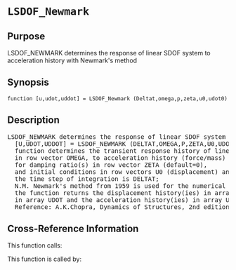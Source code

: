 
<!-- <a name="_top"></a>
<div><a href="../../../_index.md">Home</a> &gt;  <a href="#">latest</a> &gt; <a href="#">Analysis_Functions</a> &gt; <a href="_index.md">Dynamic</a> &gt; LSDOF_Newmark.m</div> -->

<!--<table width="100%"><tr><td align="left"><a href="../../../_index.md"><img alt="<" border="0" src="../../../left.png">&nbsp;Master index</a></td>
<td align="right"><a href="_index.md">Index for latest\Analysis_Functions\Dynamic&nbsp;<img alt=">" border="0" src="../../../right.png"></a></td></tr></table>-->
# `LSDOF_Newmark`
<!-- <h1>LSDOF_Newmark
</h1> -->

## <a name="_name"></a>Purpose

<!-- <h2 id="purpose"><a name="_name"></a>Purpose</h2> -->

LSDOF_NEWMARK determines the response of linear SDOF system to acceleration history with Newmark's method

<!-- <div class="box"><strong>LSDOF_NEWMARK determines the response of linear SDOF system to acceleration history with Newmark's method</strong></div> -->

## <a name="_synopsis"></a>Synopsis

`function [u,udot,uddot] = LSDOF_Newmark (Deltat,omega,p,zeta,u0,udot0)` 
## <a name="_description"></a>Description

<pre class="comment">LSDOF_NEWMARK determines the response of linear SDOF system to acceleration history with Newmark's method
  [U,UDOT,UDDOT] = LSDOF_NEWMARK (DELTAT,OMEGA,P,ZETA,U0,UDOT0)
  function determines the transient response history of linear SDOF system(s) with eigenfrequency(ies)
  in row vector OMEGA, to acceleration history (force/mass) in vector P,
  for damping ratio(s) in row vector ZETA (default=0),
  and initial conditions in row vectors U0 (displacement) and UDOT0 (velocity) (default values=0);
  the time step of integration is DELTAT;
  N.M. Newmark's method from 1959 is used for the numerical integration of the equations of motion;
  the function returns the displacement history(ies) in array U, the velocity history(ies)
  in array UDOT and the acceleration history(ies) in array UDDOT arranged columnwise (column no=frequency no);
  Reference: A.K.Chopra, Dynamics of Structures, 2nd edition, pp. 174-180</pre>
<!-- <div class="fragment"><pre class="comment">LSDOF_NEWMARK determines the response of linear SDOF system to acceleration history with Newmark's method
  [U,UDOT,UDDOT] = LSDOF_NEWMARK (DELTAT,OMEGA,P,ZETA,U0,UDOT0)
  function determines the transient response history of linear SDOF system(s) with eigenfrequency(ies)
  in row vector OMEGA, to acceleration history (force/mass) in vector P,
  for damping ratio(s) in row vector ZETA (default=0),
  and initial conditions in row vectors U0 (displacement) and UDOT0 (velocity) (default values=0);
  the time step of integration is DELTAT;
  N.M. Newmark's method from 1959 is used for the numerical integration of the equations of motion;
  the function returns the displacement history(ies) in array U, the velocity history(ies)
  in array UDOT and the acceleration history(ies) in array UDDOT arranged columnwise (column no=frequency no);
  Reference: A.K.Chopra, Dynamics of Structures, 2nd edition, pp. 174-180</pre></div> -->

<!-- crossreference -->
## <a name="_cross"></a>Cross-Reference Information

This function calls:
<ul style="list-style-image:url(../../../matlabicon.gif)">
</ul>
This function is called by:
<ul style="list-style-image:url(../../../matlabicon.gif)">
</ul>
<!-- crossreference -->




<!-- <hr><address>Generated on Thu 28-Jan-2021 18:22:44 by <strong><a href="http://www.artefact.tk/software/matlab/m2html/" title="Matlab Documentation in HTML">m2html</a></strong> &copy; 2005</address> -->